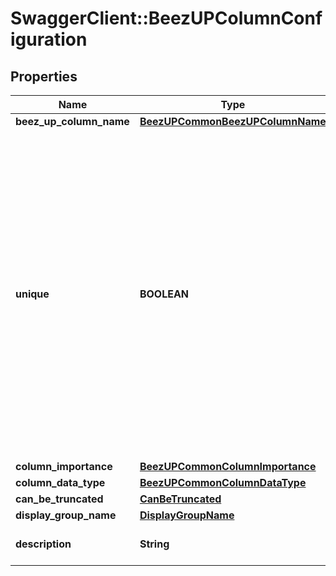 # SwaggerClient::BeezUPColumnConfiguration

## Properties
Name | Type | Description | Notes
------------ | ------------- | ------------- | -------------
**beez_up_column_name** | [**BeezUPCommonBeezUPColumnName**](BeezUPCommonBeezUPColumnName.md) |  | 
**unique** | **BOOLEAN** | /!\\ ONLY AVAILABLE ON CATALOG COLUMN NOT ON CUSTOM COLUMNS!!  If true, an error happen at the second occurence of the same value for this column  This information will be used during the importation process and later for mapping proposal | [optional] [default to false]
**column_importance** | [**BeezUPCommonColumnImportance**](BeezUPCommonColumnImportance.md) |  | 
**column_data_type** | [**BeezUPCommonColumnDataType**](BeezUPCommonColumnDataType.md) |  | [optional] 
**can_be_truncated** | [**CanBeTruncated**](CanBeTruncated.md) |  | [optional] 
**display_group_name** | [**DisplayGroupName**](DisplayGroupName.md) |  | 
**description** | **String** | Describe the BeezUP column | [optional] 


